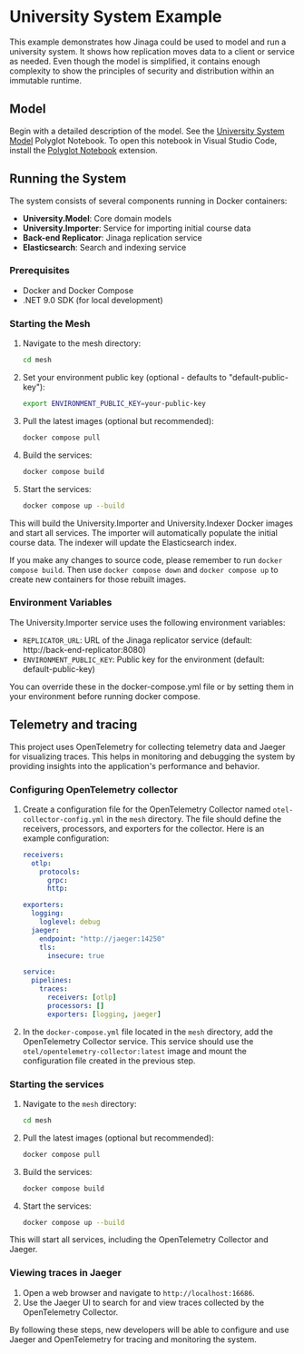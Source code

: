 # University System Example

This example demonstrates how Jinaga could be used to model and run a university system. It shows how replication moves data to a client or service as needed. Even though the model is simplified, it contains enough complexity to show the principles of security and distribution within an immutable runtime.

## Model

Begin with a detailed description of the model. See the [University System Model](./notebooks/UniversityModel.ipynb) Polyglot Notebook. To open this notebook in Visual Studio Code, install the [Polyglot Notebook](https://marketplace.visualstudio.com/items?itemName=ms-dotnettools.dotnet-interactive-vscode) extension.

## Running the System

The system consists of several components running in Docker containers:

- **University.Model**: Core domain models
- **University.Importer**: Service for importing initial course data
- **Back-end Replicator**: Jinaga replication service
- **Elasticsearch**: Search and indexing service

### Prerequisites

- Docker and Docker Compose
- .NET 9.0 SDK (for local development)

### Starting the Mesh

1. Navigate to the mesh directory:
   ```bash
   cd mesh
   ```

2. Set your environment public key (optional - defaults to "default-public-key"):
   ```bash
   export ENVIRONMENT_PUBLIC_KEY=your-public-key
   ```

3. Pull the latest images (optional but recommended):
   ```bash
   docker compose pull
   ```

4. Build the services:
   ```bash
   docker compose build
   ```

5. Start the services:
   ```bash
   docker compose up --build
   ```

This will build the University.Importer and University.Indexer Docker images and start all services. The importer will automatically populate the initial course data. The indexer will update the Elasticsearch index.

If you make any changes to source code, please remember to run `docker compose build`. Then use `docker compose down` and `docker compose up` to create new containers for those rebuilt images.

### Environment Variables

The University.Importer service uses the following environment variables:

- `REPLICATOR_URL`: URL of the Jinaga replicator service (default: http://back-end-replicator:8080)
- `ENVIRONMENT_PUBLIC_KEY`: Public key for the environment (default: default-public-key)

You can override these in the docker-compose.yml file or by setting them in your environment before running docker compose.

## Telemetry and tracing

This project uses OpenTelemetry for collecting telemetry data and Jaeger for visualizing traces. This helps in monitoring and debugging the system by providing insights into the application's performance and behavior.

### Configuring OpenTelemetry collector

1. Create a configuration file for the OpenTelemetry Collector named `otel-collector-config.yml` in the `mesh` directory. The file should define the receivers, processors, and exporters for the collector. Here is an example configuration:

    ```yaml
    receivers:
      otlp:
        protocols:
          grpc:
          http:

    exporters:
      logging:
        loglevel: debug
      jaeger:
        endpoint: "http://jaeger:14250"
        tls:
          insecure: true

    service:
      pipelines:
        traces:
          receivers: [otlp]
          processors: []
          exporters: [logging, jaeger]
    ```

2. In the `docker-compose.yml` file located in the `mesh` directory, add the OpenTelemetry Collector service. This service should use the `otel/opentelemetry-collector:latest` image and mount the configuration file created in the previous step.

### Starting the services

1. Navigate to the `mesh` directory:
    ```bash
    cd mesh
    ```

2. Pull the latest images (optional but recommended):
    ```bash
    docker compose pull
    ```

3. Build the services:
    ```bash
    docker compose build
    ```

4. Start the services:
    ```bash
    docker compose up --build
    ```

This will start all services, including the OpenTelemetry Collector and Jaeger.

### Viewing traces in Jaeger

1. Open a web browser and navigate to `http://localhost:16686`.
2. Use the Jaeger UI to search for and view traces collected by the OpenTelemetry Collector.

By following these steps, new developers will be able to configure and use Jaeger and OpenTelemetry for tracing and monitoring the system.
